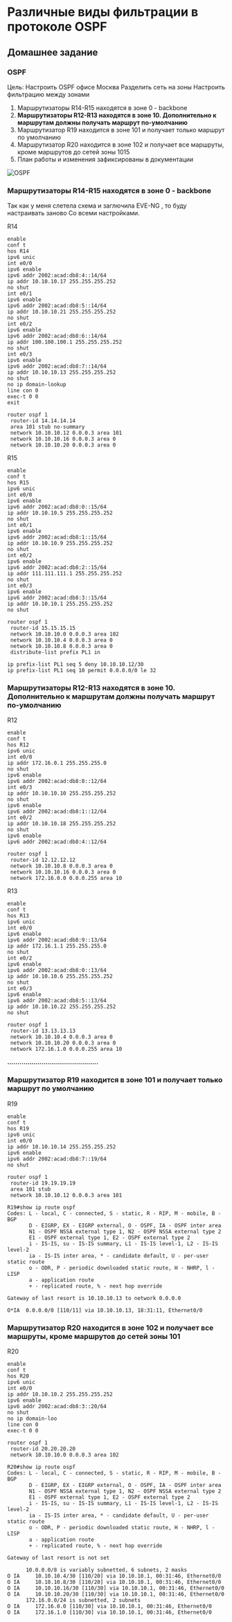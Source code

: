 # Различные виды фильтрации в протоколе OSPF

## Домашнее задание

### OSPF

Цель: Настроить OSPF офисе Москва Разделить сеть на зоны Настроить фильтрацию между зонами

1. Маршрутизаторы R14-R15 находятся в зоне 0 - backbone
2. **Маршрутизаторы R12-R13 находятся в зоне 10. Дополнительно к маршрутам должны получать маршрут по-умолчанию**
3. Маршрутизатор R19 находится в зоне 101 и получает только маршрут по умолчанию
4. Маршрутизатор R20 находится в зоне 102 и получает все маршруты, кроме маршрутов до сетей зоны 1015
5. План работы и изменения зафиксированы в документации

![OSPF](img/OSPF.png)

### Маршрутизаторы R14-R15 находятся в зоне 0 - backbone



Так как у меня слетела схема и заглючила EVE-NG , то буду настраивать заново Со всеми настройками.

R14

```
enable
conf t
hos R14
ipv6 unic
int e0/0
ipv6 enable
ipv6 addr 2002:acad:db8:4::14/64
ip addr 10.10.10.17 255.255.255.252
no shut
int e0/1
ipv6 enable
ipv6 addr 2002:acad:db8:5::14/64
ip addr 10.10.10.21 255.255.255.252
no shut
int e0/2
ipv6 enable
ipv6 addr 2002:acad:db8:6::14/64
ip addr 100.100.100.1 255.255.255.252
no shut
int e0/3
ipv6 enable
ipv6 addr 2002:acad:db8:7::14/64
ip addr 10.10.10.13 255.255.255.252
no shut
no ip domain-lookup
line con 0
exec-t 0 0
exit

router ospf 1 
 router-id 14.14.14.14
 area 101 stub no-summary
 network 10.10.10.12 0.0.0.3 area 101
 network 10.10.10.16 0.0.0.3 area 0
 network 10.10.10.20 0.0.0.3 area 0

```

R15

```
enable
conf t
hos R15
ipv6 unic
int e0/0
ipv6 enable
ipv6 addr 2002:acad:db8:0::15/64
ip addr 10.10.10.5 255.255.255.252
no shut
int e0/1
ipv6 enable
ipv6 addr 2002:acad:db8:1::15/64
ip addr 10.10.10.9 255.255.255.252
no shut
int e0/2
ipv6 enable
ipv6 addr 2002:acad:db8:2::15/64
ip addr 111.111.111.1 255.255.255.252
no shut
int e0/3
ipv6 enable
ipv6 addr 2002:acad:db8:3::15/64
ip addr 10.10.10.1 255.255.255.252
no shut

router ospf 1
 router-id 15.15.15.15
 network 10.10.10.0 0.0.0.3 area 102
 network 10.10.10.4 0.0.0.3 area 0
 network 10.10.10.8 0.0.0.3 area 0
 distribute-list prefix PL1 in

ip prefix-list PL1 seq 5 deny 10.10.10.12/30
ip prefix-list PL1 seq 10 permit 0.0.0.0/0 le 32

```

### Маршрутизаторы R12-R13 находятся в зоне 10. Дополнительно к маршрутам должны получать маршрут по-умолчанию

R12

```
enable
conf t
hos R12
ipv6 unic
int e0/0
ip addr 172.16.0.1 255.255.255.0
no shut
ipv6 enable
ipv6 addr 2002:acad:db8:8::12/64
int e0/3
ip addr 10.10.10.10 255.255.255.252
no shut
ipv6 enable
ipv6 addr 2002:acad:db8:1::12/64
int e0/2
ip addr 10.10.10.18 255.255.255.252 
no shut
ipv6 enable 
ipv6 addr 2002:acad:db8:4::12/64

router ospf 1
 router-id 12.12.12.12
 network 10.10.10.8 0.0.0.3 area 0
 network 10.10.10.16 0.0.0.3 area 0
 network 172.16.0.0 0.0.0.255 area 10

```

R13

```
enable
conf t
hos R13
ipv6 unic
int e0/0
ipv6 enable
ipv6 addr 2002:acad:db8:9::13/64
ip addr 172.16.1.1 255.255.255.0
no shut
int e0/2
ipv6 enable
ipv6 addr 2002:acad:db8:0::13/64
ip addr 10.10.10.6 255.255.255.252
no shut
int e0/3
ipv6 enable
ipv6 addr 2002:acad:db8:5::13/64
ip addr 10.10.10.22 255.255.255.252
no shut

router ospf 1
 router-id 13.13.13.13
 network 10.10.10.4 0.0.0.3 area 0
 network 10.10.10.20 0.0.0.3 area 0
 network 172.16.1.0 0.0.0.255 area 10

```

**.............................................**

### Маршрутизатор R19 находится в зоне 101 и получает только маршрут по умолчанию

R19

```
enable
conf t
hos R19
ipv6 unic
int e0/0 
ip addr 10.10.10.14 255.255.255.252
ipv6 enable
ipv6 addr 2002:acad:db8:7::19/64
no shut

router ospf 1
 router-id 19.19.19.19
 area 101 stub
 network 10.10.10.12 0.0.0.3 area 101

```



```
R19#show ip route ospf
Codes: L - local, C - connected, S - static, R - RIP, M - mobile, B - BGP
       D - EIGRP, EX - EIGRP external, O - OSPF, IA - OSPF inter area
       N1 - OSPF NSSA external type 1, N2 - OSPF NSSA external type 2
       E1 - OSPF external type 1, E2 - OSPF external type 2
       i - IS-IS, su - IS-IS summary, L1 - IS-IS level-1, L2 - IS-IS level-2
       ia - IS-IS inter area, * - candidate default, U - per-user static route
       o - ODR, P - periodic downloaded static route, H - NHRP, l - LISP
       a - application route
       + - replicated route, % - next hop override

Gateway of last resort is 10.10.10.13 to network 0.0.0.0

O*IA  0.0.0.0/0 [110/11] via 10.10.10.13, 18:31:11, Ethernet0/0
```



### Маршрутизатор R20 находится в зоне 102 и получает все маршруты, кроме маршрутов до сетей зоны 101

R20

```
enable
conf t
hos R20
ipv6 unic
int e0/0 
ip addr 10.10.10.2 255.255.255.252
ipv6 enable
ipv6 addr 2002:acad:db8:3::20/64
no shut
no ip domain-loo
line con 0
exec-t 0 0

router ospf 1
 router-id 20.20.20.20
 network 10.10.10.0 0.0.0.3 area 102

```



```
R20#show ip route ospf
Codes: L - local, C - connected, S - static, R - RIP, M - mobile, B - BGP
       D - EIGRP, EX - EIGRP external, O - OSPF, IA - OSPF inter area
       N1 - OSPF NSSA external type 1, N2 - OSPF NSSA external type 2
       E1 - OSPF external type 1, E2 - OSPF external type 2
       i - IS-IS, su - IS-IS summary, L1 - IS-IS level-1, L2 - IS-IS level-2
       ia - IS-IS inter area, * - candidate default, U - per-user static route
       o - ODR, P - periodic downloaded static route, H - NHRP, l - LISP
       a - application route
       + - replicated route, % - next hop override

Gateway of last resort is not set

      10.0.0.0/8 is variably subnetted, 6 subnets, 2 masks
O IA     10.10.10.4/30 [110/20] via 10.10.10.1, 00:31:46, Ethernet0/0
O IA     10.10.10.8/30 [110/20] via 10.10.10.1, 00:31:46, Ethernet0/0
O IA     10.10.10.16/30 [110/30] via 10.10.10.1, 00:31:46, Ethernet0/0
O IA     10.10.10.20/30 [110/30] via 10.10.10.1, 00:31:46, Ethernet0/0
      172.16.0.0/24 is subnetted, 2 subnets
O IA     172.16.0.0 [110/30] via 10.10.10.1, 00:31:46, Ethernet0/0
O IA     172.16.1.0 [110/30] via 10.10.10.1, 00:31:46, Ethernet0/0
```

